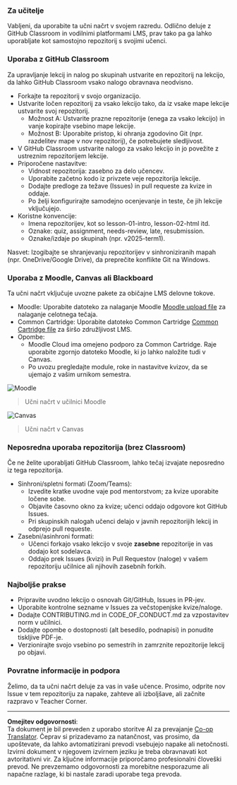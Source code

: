 <!--
CO_OP_TRANSLATOR_METADATA:
{
  "original_hash": "71009af209f81cc01a1f2d324200375f",
  "translation_date": "2025-10-03T10:57:24+00:00",
  "source_file": "for-teachers.md",
  "language_code": "sl"
}
-->
### Za učitelje

Vabljeni, da uporabite ta učni načrt v svojem razredu. Odlično deluje z GitHub Classroom in vodilnimi platformami LMS, prav tako pa ga lahko uporabljate kot samostojno repozitorij s svojimi učenci.

### Uporaba z GitHub Classroom

Za upravljanje lekcij in nalog po skupinah ustvarite en repozitorij na lekcijo, da lahko GitHub Classroom vsako nalogo obravnava neodvisno.

- Forkajte ta repozitorij v svojo organizacijo.
- Ustvarite ločen repozitorij za vsako lekcijo tako, da iz vsake mape lekcije ustvarite svoj repozitorij.
  - Možnost A: Ustvarite prazne repozitorije (enega za vsako lekcijo) in vanje kopirajte vsebino mape lekcije.
  - Možnost B: Uporabite pristop, ki ohranja zgodovino Git (npr. razdelitev mape v nov repozitorij), če potrebujete sledljivost.
- V GitHub Classroom ustvarite nalogo za vsako lekcijo in jo povežite z ustreznim repozitorijem lekcije.
- Priporočene nastavitve:
  - Vidnost repozitorija: zasebno za delo učencev.
  - Uporabite začetno kodo iz privzete veje repozitorija lekcije.
  - Dodajte predloge za težave (Issues) in pull requeste za kvize in oddaje.
  - Po želji konfigurirajte samodejno ocenjevanje in teste, če jih lekcije vključujejo.
- Koristne konvencije:
  - Imena repozitorijev, kot so lesson-01-intro, lesson-02-html itd.
  - Oznake: quiz, assignment, needs-review, late, resubmission.
  - Oznake/izdaje po skupinah (npr. v2025-term1).

Nasvet: Izogibajte se shranjevanju repozitorijev v sinhroniziranih mapah (npr. OneDrive/Google Drive), da preprečite konflikte Git na Windows.

### Uporaba z Moodle, Canvas ali Blackboard

Ta učni načrt vključuje uvozne pakete za običajne LMS delovne tokove.

- Moodle: Uporabite datoteko za nalaganje Moodle [Moodle upload file](../../../../../../../teaching-files/webdev-moodle.mbz) za nalaganje celotnega tečaja.
- Common Cartridge: Uporabite datoteko Common Cartridge [Common Cartridge file](../../../../../../../teaching-files/webdev-common-cartridge.imscc) za širšo združljivost LMS.
- Opombe:
  - Moodle Cloud ima omejeno podporo za Common Cartridge. Raje uporabite zgornjo datoteko Moodle, ki jo lahko naložite tudi v Canvas.
  - Po uvozu pregledajte module, roke in nastavitve kvizov, da se ujemajo z vašim urnikom semestra.

![Moodle](../../translated_images/moodle.94eb93d714a50cb2c97435b408017dee224348b61bc86203ffd43a4f4e57b95f.sl.png)
> Učni načrt v učilnici Moodle

![Canvas](../../translated_images/canvas.fbd605ff8e5b8aff567d398528ce113db304446b90b9cad55c654de3fdfcda34.sl.png)
> Učni načrt v Canvas

### Neposredna uporaba repozitorija (brez Classroom)

Če ne želite uporabljati GitHub Classroom, lahko tečaj izvajate neposredno iz tega repozitorija.

- Sinhroni/spletni formati (Zoom/Teams):
  - Izvedite kratke uvodne vaje pod mentorstvom; za kvize uporabite ločene sobe.
  - Objavite časovno okno za kvize; učenci oddajo odgovore kot GitHub Issues.
  - Pri skupinskih nalogah učenci delajo v javnih repozitorijih lekcij in odprejo pull requeste.
- Zasebni/asinhroni formati:
  - Učenci forkajo vsako lekcijo v svoje **zasebne** repozitorije in vas dodajo kot sodelavca.
  - Oddajo prek Issues (kvizi) in Pull Requestov (naloge) v vašem repozitoriju učilnice ali njihovih zasebnih forkih.

### Najboljše prakse

- Pripravite uvodno lekcijo o osnovah Git/GitHub, Issues in PR-jev.
- Uporabite kontrolne sezname v Issues za večstopenjske kvize/naloge.
- Dodajte CONTRIBUTING.md in CODE_OF_CONDUCT.md za vzpostavitev norm v učilnici.
- Dodajte opombe o dostopnosti (alt besedilo, podnapisi) in ponudite tiskljive PDF-je.
- Verzionirajte svojo vsebino po semestrih in zamrznite repozitorije lekcij po objavi.

### Povratne informacije in podpora

Želimo, da ta učni načrt deluje za vas in vaše učence. Prosimo, odprite nov Issue v tem repozitoriju za napake, zahteve ali izboljšave, ali začnite razpravo v Teacher Corner.

---

**Omejitev odgovornosti**:  
Ta dokument je bil preveden z uporabo storitve AI za prevajanje [Co-op Translator](https://github.com/Azure/co-op-translator). Čeprav si prizadevamo za natančnost, vas prosimo, da upoštevate, da lahko avtomatizirani prevodi vsebujejo napake ali netočnosti. Izvirni dokument v njegovem izvirnem jeziku je treba obravnavati kot avtoritativni vir. Za ključne informacije priporočamo profesionalni človeški prevod. Ne prevzemamo odgovornosti za morebitne nesporazume ali napačne razlage, ki bi nastale zaradi uporabe tega prevoda.